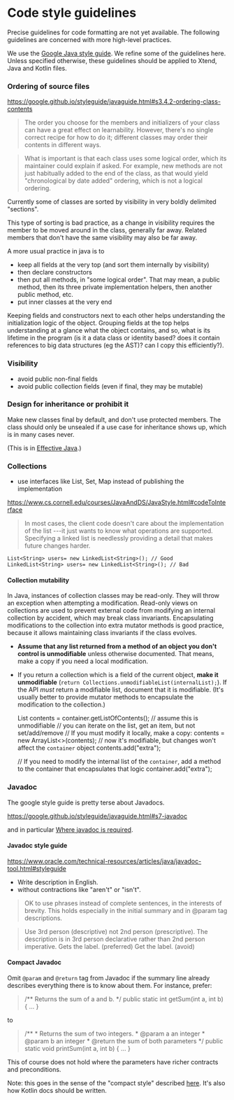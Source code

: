 # Code style guidelines

Precise guidelines for code formatting are not yet available.
The following guidelines are concerned with more high-level practices.

We use the [Google Java style guide](https://google.github.io/styleguide/javaguide.html).
We refine some of the guidelines here. Unless specified otherwise,
these guidelines should be applied to Xtend, Java and Kotlin files.

### Ordering of source files

https://google.github.io/styleguide/javaguide.html#s3.4.2-ordering-class-contents

> The order you choose for the members and initializers of your class can have a great effect on learnability. However, there's no single correct recipe for how to do it; different classes may order their contents in different ways.

> What is important is that each class uses some logical order, which its maintainer could explain if asked. For example, new methods are not just habitually added to the end of the class, as that would yield "chronological by date added" ordering, which is not a logical ordering.

Currently some of classes are sorted by visibility in very boldly delimited "sections".

This type of sorting is bad practice, as a change in visibility requires the member to be moved around in the class, generally far away. Related members that don't have the same visibility may also be far away.

A more usual practice in java is to
- keep all fields at the very top (and sort them internally by visibility)
- then declare constructors
- then put all methods, in "some logical order". That may mean, a public method, then its three private implementation helpers, then another public method, etc.
- put inner classes at the very end

Keeping fields and constructors next to each other helps understanding the initialization logic of the object. Grouping fields at the top helps understanding at a glance what the object contains, and so, what is its lifetime in the program (is it a data class or identity based? does it contain references to big data structures (eg the AST)? can I copy this efficiently?).


### Visibility

- avoid public non-final fields
- avoid public collection fields (even if final, they may be mutable)

### Design for inheritance or prohibit it

Make new classes final by default, and don't use protected members.
The class should only be unsealed if a use case for inheritance shows up, which is in many cases never.

(This is in [Effective Java](https://medium.com/@rufuszh90/effective-java-item-17-design-and-document-for-inheritance-or-else-prohibit-it-be6041719fbc).)


### Collections

- use interfaces like List, Set, Map instead of publishing the implementation

https://www.cs.cornell.edu/courses/JavaAndDS/JavaStyle.html#codeToInterface

> In most cases, the client code doesn't care about the implementation of the list ---it just wants to know what operations are supported. Specifying a linked list is needlessly providing a detail that makes future changes harder.

    List<String> users= new LinkedList<String>(); // Good
    LinkedList<String> users= new LinkedList<String>(); // Bad

#### Collection mutability

In Java, instances of collection classes may be read-only. They will throw an exception when attempting a modification. Read-only views on collections are used to prevent external code from modifying an internal collection by accident, which may break class invariants. Encapsulating modifications to the collection into extra mutator methods is good practice, because it allows maintaining class invariants if the class evolves.

- **Assume that any list returned from a method of an object you don't control is unmodifiable** unless otherwise documented. That means, make a copy if you need a local modification.

- If you return a collection which is a field of the current object, **make it unmodifiable** (`return Collections.unmodifiableList(internalList);`). If the API *must* return a modifiable list, document that it is modifiable. (It's usually better to provide mutator methods to encapsulate the modification to the collection.)


   List<String> contents = container.getListOfContents(); // assume this is unmodifiable
   // you can iterate on the list, get an item, but not set/add/remove
   // If you must modify it locally, make a copy:
   contents = new ArrayList<>(contents); // now it's modifiable, but changes won't affect the `container` object
   contents.add("extra");

   // If you need to modify the internal list of the `container`, add a method to the container that encapsulates that logic
   container.add("extra");


### Javadoc

The google style guide is pretty terse about Javadocs.

https://google.github.io/styleguide/javaguide.html#s7-javadoc

and in particular [Where javadoc is required](https://google.github.io/styleguide/javaguide.html#s7.3-javadoc-where-required).

#### Javadoc style guide

https://www.oracle.com/technical-resources/articles/java/javadoc-tool.html#styleguide

- Write description in English.
- without contractions like "aren't" or "isn't".

> OK to use phrases instead of complete sentences, in the interests of brevity.
> This holds especially in the initial summary and in @param tag descriptions.

> Use 3rd person (descriptive) not 2nd person (prescriptive).
> The description is in 3rd person declarative rather than 2nd person imperative.
>     Gets the label. (preferred)
>     Get the label. (avoid)

#### Compact Javadoc

Omit `@param` and `@return` tag from Javadoc if the summary line
already describes everything there is to know about them.
For instance, prefer:

>    /** Returns the sum of a and b. */
>    public static int getSum(int a, int b) { ... }

to

>    /**
>     * Returns the sum of two integers.
>     * @param a an integer
>     * @param b an integer
>     * @return the sum of both parameters
>     */
>    public static void printSum(int a, int b) { ... }

This of course does not hold where the parameters have richer
contracts and preconditions.

Note: this goes in the sense of the "compact style" described [here](https://www.cs.cornell.edu/courses/JavaAndDS/JavaStyle.html#Comments). It's also how Kotlin docs
should be written.
